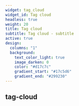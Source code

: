 ```yaml
---
widget: tag_cloud
widget_id: Tag cloud
headless: true
weight: 20
title: Tag cloud
subtitle: Tag cloud - subtitle
active: true
design:
  columns: "1"
  background:
    text_color_light: true
    image_darken: 0
    color: "#d17c7c"
    gradient_start: "#17c5d6"
    gradient_end: "#299230"
---
```

## tag-cloud